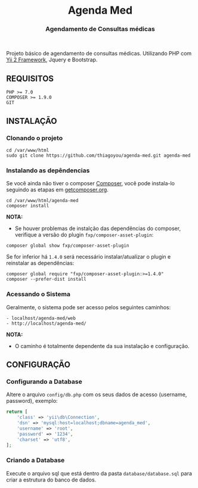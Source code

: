 <p align="center">
    <h1 align="center">Agenda Med</h1>
    <h3 align="center">Agendamento de Consultas médicas</h3>
    <br>
</p>

Projeto básico de agendamento de consultas médicas. Utilizando PHP com [Yii 2 Framework](http://www.yiiframework.com/), Jquery e Bootstrap.

REQUISITOS
-------------------

    PHP >= 7.0
    COMPOSER >= 1.9.0
    GIT

INSTALAÇÃO
------------

### Clonando o projeto
~~~
cd /var/www/html
sudo git clone https://github.com/thiagoyou/agenda-med.git agenda-med
~~~

### Instalando as depêndencias

Se você ainda não tiver o composer [Composer](http://getcomposer.org/), você pode instala-lo seguindo as etapas em [getcomposer.org](http://getcomposer.org/doc/00-intro.md#installation-nix).

~~~
cd /var/www/html/agenda-med
composer install
~~~

**NOTA:**
- Se houver problemas de instalção das dependências do composer, verifique a versão do plugin `fxp/composer-asset-plugin`:

~~~
composer global show fxp/composer-asset-plugin
~~~

Se for inferior há `1.4.0` será necessário instalar/atualizar o plugin e reinstalar as dependências:

~~~
composer global require "fxp/composer-asset-plugin:>=1.4.0"
composer --prefer-dist install
~~~

### Acessando o Sistema

Geralmente, o sistema pode ser acesso pelos seguintes caminhos:

~~~
- localhost/agenda-med/web
- http://localhost/agenda-med/
~~~

**NOTA:** 
- O caminho é totalmente dependente da sua instalação e configuração.

CONFIGURAÇÃO
-------------

### Configurando a Database

Altere o arquivo `config/db.php` com os seus dados de acesso (username, password), exemplo:

```php
return [
    'class' => 'yii\db\Connection',
    'dsn' => 'mysql:host=localhost;dbname=agenda_med',
    'username' => 'root',
    'password' => '1234',
    'charset' => 'utf8',
];
```

### Criando a Database

Execute o arquivo sql que está dentro da pasta `database/database.sql` para criar a estrutura do banco de dados.
